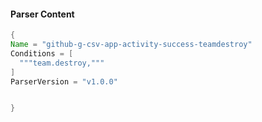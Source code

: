 #### Parser Content
```Java
{
Name = "github-g-csv-app-activity-success-teamdestroy"
Conditions = [
  """team.destroy,"""
]
ParserVersion = "v1.0.0"


}
```